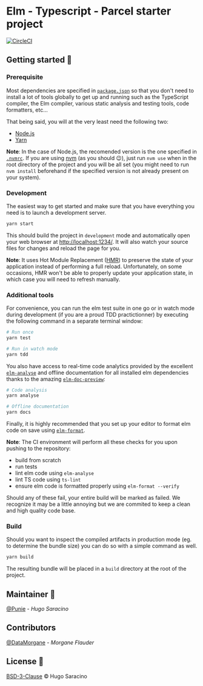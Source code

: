 # Elm - Typescript - Parcel starter project

[![CircleCI](https://circleci.com/gh/Punie/elm-typescript-starter/tree/master.svg?style=svg)](https://circleci.com/gh/Punie/elm-typescript-starter/tree/master)

## Getting started :rocket:

### Prerequisite

Most dependencies are specified in [`package.json`](package.json) so that you don't need to install a lot of tools globally to get up and running such as the TypeScript compiler, the Elm compiler, various static analysis and testing tools, code formatters, etc...

That being said, you will at the very least need the following two:

- [Node.js](https://nodejs.org/)
- [Yarn](https://yarnpkg.com/lang/en/)

**Note**: In the case of Node.js, the recomended version is the one specified in [`.nvmrc`](.nvmrc). If you are using [nvm](https://github.com/creationix/nvm) (as you should :wink:), just run `nvm use` when in the root directory of the project and you will be all set (you might need to run `nvm install` beforehand if the specified version is not already present on your system).

### Development

The easiest way to get started and make sure that you have everything you need is to launch a development server.

```sh
yarn start
```

This should build the project in `development` mode and automatically open your web browser at [http://localhost:1234/](http://localhost:1234/). It will also watch your source files for changes and reload the page for you.

**Note**: It uses Hot Module Replacement ([HMR](https://parceljs.org/hmr.html)) to preserve the state of your application instead of performing a full reload. Unfortunately, on some occasions, HMR won't be able to properly update your application state, in which case you will need to refresh manually.

### Additional tools

For convenience, you can run the elm test suite in one go or in watch mode during development (if you are a proud TDD practictionner) by executing the following command in a separate terminal window:

```sh
# Run once
yarn test

# Run in watch mode
yarn tdd
```

You also have access to real-time code analytics provided by the excellent [`elm-analyse`](https://github.com/stil4m/elm-analyse) and offline documentation for all installed elm dependencies thanks to the amazing [`elm-doc-preview`](https://github.com/dmy/elm-doc-preview):

```sh
# Code analysis
yarn analyse

# Offline documentation
yarn docs
```

Finally, it is highly recommended that you set up your editor to format elm code on save using [`elm-format`](https://github.com/avh4/elm-format).

**Note**: The CI environment will perform all these checks for you upon pushing to the repository:

- build from scratch
- run tests
- lint elm code using `elm-analyse`
- lint TS code using `ts-lint`
- ensure elm code is formatted properly using `elm-format --verify`

Should any of these fail, your entire build will be marked as failed. We recognize it may be a little annoying but we are commited to keep a clean and high quality code base.

### Build

Should you want to inspect the compiled artifacts in production mode (eg. to determine the bundle size) you can do so with a simple command as well.

```sh
yarn build
```

The resulting bundle will be placed in a `build` directory at the root of the project.

## Maintainer :busts_in_silhouette:

[@Punie](https://github.com/Punie) - _Hugo Saracino_

## Contributors

[@DataMorgane](https://github.com/DataMorgane) - _Morgane Flauder_

## License :page_facing_up:

[BSD-3-Clause](LICENSE) :copyright: Hugo Saracino
